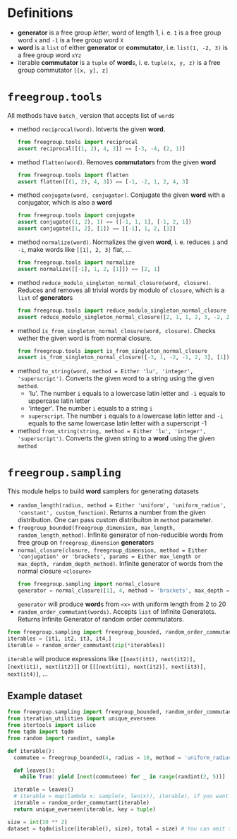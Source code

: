 # Definitions

- **generator** is a free group *letter*, word of length 1, i. e. `1` is a free group word `x` and `-1` is a free group word `X`
- **word** is a `list` of either **generator** or **commutator**, i.e. `list(1, -2, 3)` is a free group word `xYz`
- iterable **commutator** is a `tuple` of **word**s, i. e. `tuple(x, y, z)` is a free group commutator `[[x, y], z]`

# `freegroup.tools`
All methods have `batch_` version that accepts list of `word`s
- method `reciprocal(word)`. Intverts the given **word**.
  ```py
  from freegroup.tools import reciprocal
  assert reciprocal([(1, 2), 4, 3]) == [-3, -4, (2, 1)]
  ```
- method `flatten(word)`. Removes **commutator**s from the given **word**
  ```py
  from freegroup.tools import flatten
  assert flatten([(1, 2), 4, 3]) == [-1, -2, 1, 2, 4, 3]
  ```
- method `conjugate(word, conjugator)`. Conjugate the given **word** with a conjugator, which is also a **word**
  ```py
  from freegroup.tools import conjugate
  assert conjugate((1, 2), 1) == ([-1, 1, 1], [-1, 2, 1])
  assert conjugate([1, 2], [1]) == [[-1], 1, 2, [1]]
  ```
 - method `normalize(word)`. Normalizes the given **word**, i. e. reduces `i` and `-i`, make words like `[[1], 2, 3]` flat, ...
    ```py
    from freegroup.tools import normalize
    assert normalize([[-1], 1, 2, [1]]) == [2, 1]
    ```
 - method `reduce_modulo_singleton_normal_closure(word, closure)`. Reduces and removes all trivial words by modulo of `closure`, which is a `list` of **generator**s
    ```py
    from freegroup.tools import reduce_modulo_singleton_normal_closure
    assert reduce_modulo_singleton_normal_closure([2, 1, 1, 2, 3, -2, 2, 3, 1, 1], [1, 2, 3]) == [2, 1, -2, 1]
    ```
- method `is_from_singleton_normal_closure(word, closure)`. Checks wether the given word is from normal closure.
  ```py
  from freegroup.tools import is_from_singleton_normal_closure
  assert is_from_singleton_normal_closure([-3, 1, -2, -1, 2, 3], [1]) == True
  ```
- method `to_string(word, method = Either 'lu', 'integer', 'superscript')`. Converts the given word to a string using the given `method`.
  - 'lu'. The number `i` equals to a lowercase latin letter and `-i` equals to uppercase latin letter
  - 'integer'. The number `i` equals to a string `i`
  - `superscript`. The number `i` equals to a lowercase latin letter and `-i` equals to the same lowercase latin letter with a superscript -1
- method `from_string(string, method = Either 'lu', 'integer', 'superscript')`. Converts the given string to a **word** using the given `method`

# `freegroup.sampling`
This module helps to build **word** samplers for generating datasets
- `random_length(radius, method = Either 'uniform', 'uniform_radius', 'constant', custom_function)`. Returns a number from the given distribution. One can pass custom distribuiton in `method` parameter.
- `freegroup_bounded(freegroup_dimension, max_length, random_length_method)`. Infinite generator of non-reducible words from free group on `freegroup_dimension` **generator**s
- `normal_closure(closure, freegroup_dimension, method = Either 'conjugation' or 'brackets', params = Either max_length or max_depth, random_depth_method)`. Infinite generator of words from the normal closure `<closure>`
  ```py
  from freegroup.sampling import normal_closure
  generator = normal_closure([1], 4, method = 'brackets', max_depth = 10, max_depth_method = 'uniform_radius')  
  ```
  `generator` will produce **word**s from `<x>` with uniform length from 2 to 20
 - `random_order_commutant(words)`. Accepts `list` of Infinite Generatots. Returns Infinite Generator of random order commutators.
  ```py
  from freegroup.sampling import freegroup_bounded, random_order_commutant
  iterables = [it1, it2, it3, it4,]
  iterable = random_order_commutant(zip(*iterables))
  ```
  `iterable` will produce expressions like `[[next(it1), next(it2)], [next(it1), next(it2)]]` or `[[[next(it1), next(it2)], next(it3)], next(it4)]`, ...
  
  ## Example dataset
  ```py
  from freegroup.sampling import freegroup_bounded, random_order_commutant
  from iteration_utilities import unique_everseen
  from itertools import islice
  from tqdm import tqdm
  from random import randint, sample
  
  def iterable():
    commutee = freegroup_bounded(4, radius = 10, method = 'uniform_radius')

    def leaves():
      while True: yield [next(commuteee) for _ in range(randint(2, 5))]

    iterable = leaves()
    # iterable = map(lambda x: sample(x, len(x)), iterable), if you want random permutation of `leaves`
    iterable = random_order_commutant(iterable)
    return unique_everseen(iterable, key = tuple)
  
  size = int(10 ** 2)
  dataset = tqdm(islice(iterable(), size), total = size) # You can omit tqdm, if you don't want output anything
  ```
